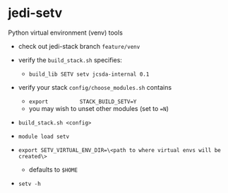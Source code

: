 # jedi-setv
Python virtual environment (venv) tools

* check out jedi-stack branch `feature/venv`
* verify the `build_stack.sh` specifies:
  * `build_lib SETV setv jcsda-internal 0.1`
* verify your stack `config/choose_modules.sh` contains
  * `export          STACK_BUILD_SETV=Y`
  * you may wish to unset other modules (set to `=N`)
* `build_stack.sh <config>`

* `module load setv`
* `export SETV_VIRTUAL_ENV_DIR=\<path to where virtual envs will be created\>`
  * defaults to `$HOME`
* `setv -h`
